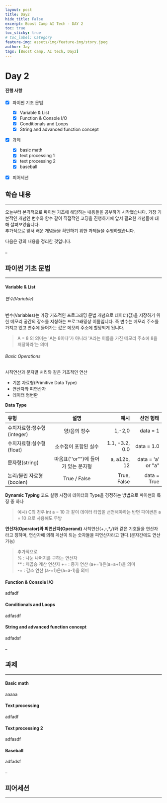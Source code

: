 ```yaml
---
layout: post
title: Day2
hide_title: False
excerpt: Boost Camp AI Tech - DAY 2
toc: true
toc_sticky: true
# toc_label: Category
feature-img: assets/img/feature-img/story.jpeg
author: Jay
tags: [Boost camp, AI tech, Day2]
---
```


# Day 2

#### 진행 사항
  - [x] 파이썬 기초 문법
      - [x] Variable & List
      - [x] Function & Console I/O
      - [x] Conditionals and Loops
      - [x] String and advanced function concept
  - [x] 과제
    - [x] basic math
    - [x] text processing 1
    - [x] text processing 2
    - [x] baseball
  - [x] 피어세션 


## 학습 내용
---
오늘부터 본격적으로 파이썬 기초에 해당하는 내용들을 공부하기 시작했습니다. 가장 기본적인 개념인 변수와 함수 같이 직접적인 코딩을 진행하기에 앞서 필요한 개념들에 대해 살펴보았습니다.   
추가적으로 앞서 배운 개념들을 확인하기 위한 과제들을 수행하였습니다.

다음은 강의 내용을 정리한 것입니다.

_   

## 파이썬 기초 문법
---
#### Variable & List
###### 변수(Variable)
변수(Variables)는 가장 기초적인 프로그래밍 문법 개념으로 데이터(값)을 저장하기 위한 메모리 공간의 장소를 지칭하는 프로그래밍상 이름입니다. 즉 변수는 메모리 주소를 가지고 있고 변수에 들어가는 값은 메모리 주소에 할당되게 됩니다.   
>A = 8 의 의미는 'A는 8이다'가 아니라 'A라는 이름을 가진 메모리 주소에 8을 저장하라'는 의미
###### Basic Operations
사칙연산과 문자열 처리와 같은 기초적인 연산
- 기본 자료형(Primitive Data Type)
- 연산자와 피연산자
- 데이터 형변환
  

**Data Type**

| 유형                       |                설명                 |           예시 |         선언 형태 |
| :------------------------- | :---------------------------------: | -------------: | ----------------: |
| 수치자료형:정수형(integer) |            양/음의 정수             |         1,-2,0 |          data = 1 |
| 수치자료형:실수형(float)   |        소수점이 포함된 실수         | 1.1, -3.2, 0.0 |        data = 1.0 |
| 문자형(string)             | 따옴표(''or"")에 들어가 있는 문자형 |    a, a12b, 12 | data = 'a' or "a" |
| 논리/불린 자료형(boolen)   |            True / False             |    True, False |       data = True |

**Dynamic Typing**
코드 실행 시점에 데이터의 Type을 경정하는 방법으로 파이썬의 특징 중 하나
> 예시) C의 경우 int a = 10 과 같이 데이터 타입을 선언해야하는 반면 파이썬은 a = 10 으로 사용해도 무방

**연산자(Operator)와 피연산자(Operand)**
사칙연산(+,-,*,/)와 같은 기호들을 연산자라고 칭하며, 연산자에 의해 계산이 되는 숫자들을 피연산자라고 한다.(문자간에도 연산 가능)
>추가적으로   
% : 나눈 나머지를 구하는 연산자   
** : 제곱승 계산 연산자
+= : 증가 연산 (a+=1)은(a=a+1)을 의미   
-= : 감소 연산 (a-=1)은(a=a-1)을 의미


#### Function & Console I/O
adfadf

#### Conditionals and Loops
adfasdf

#### String and advanced function concept
adfadsf

_


## 과제
---
#### Basic math
aaaaa

#### Text processing
adfadf

#### Text processing 2
adfasdf

#### Baseball
adfadsf

_


## 피어세션
---